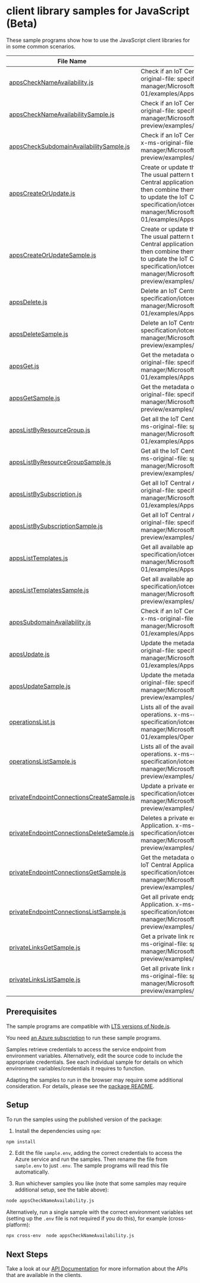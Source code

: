# client library samples for JavaScript (Beta)

These sample programs show how to use the JavaScript client libraries for in some common scenarios.

| **File Name**                                                                       | **Description**                                                                                                                                                                                                                                                                                                                                                                                                                    |
| ----------------------------------------------------------------------------------- | ---------------------------------------------------------------------------------------------------------------------------------------------------------------------------------------------------------------------------------------------------------------------------------------------------------------------------------------------------------------------------------------------------------------------------------- |
| [appsCheckNameAvailability.js][appschecknameavailability]                           | Check if an IoT Central application name is available. x-ms-original-file: specification/iotcentral/resource-manager/Microsoft.IoTCentral/stable/2021-06-01/examples/Apps_CheckNameAvailability.json                                                                                                                                                                                                                               |
| [appsCheckNameAvailabilitySample.js][appschecknameavailabilitysample]               | Check if an IoT Central application name is available. x-ms-original-file: specification/iotcentral/resource-manager/Microsoft.IoTCentral/preview/2021-11-01-preview/examples/Apps_CheckNameAvailability.json                                                                                                                                                                                                                      |
| [appsCheckSubdomainAvailabilitySample.js][appschecksubdomainavailabilitysample]     | Check if an IoT Central application subdomain is available. x-ms-original-file: specification/iotcentral/resource-manager/Microsoft.IoTCentral/preview/2021-11-01-preview/examples/Apps_CheckSubdomainAvailability.json                                                                                                                                                                                                            |
| [appsCreateOrUpdate.js][appscreateorupdate]                                         | Create or update the metadata of an IoT Central application. The usual pattern to modify a property is to retrieve the IoT Central application metadata and security metadata, and then combine them with the modified values in a new body to update the IoT Central application. x-ms-original-file: specification/iotcentral/resource-manager/Microsoft.IoTCentral/stable/2021-06-01/examples/Apps_CreateOrUpdate.json          |
| [appsCreateOrUpdateSample.js][appscreateorupdatesample]                             | Create or update the metadata of an IoT Central application. The usual pattern to modify a property is to retrieve the IoT Central application metadata and security metadata, and then combine them with the modified values in a new body to update the IoT Central application. x-ms-original-file: specification/iotcentral/resource-manager/Microsoft.IoTCentral/preview/2021-11-01-preview/examples/Apps_CreateOrUpdate.json |
| [appsDelete.js][appsdelete]                                                         | Delete an IoT Central application. x-ms-original-file: specification/iotcentral/resource-manager/Microsoft.IoTCentral/stable/2021-06-01/examples/Apps_Delete.json                                                                                                                                                                                                                                                                  |
| [appsDeleteSample.js][appsdeletesample]                                             | Delete an IoT Central application. x-ms-original-file: specification/iotcentral/resource-manager/Microsoft.IoTCentral/preview/2021-11-01-preview/examples/Apps_Delete.json                                                                                                                                                                                                                                                         |
| [appsGet.js][appsget]                                                               | Get the metadata of an IoT Central application. x-ms-original-file: specification/iotcentral/resource-manager/Microsoft.IoTCentral/stable/2021-06-01/examples/Apps_Get.json                                                                                                                                                                                                                                                        |
| [appsGetSample.js][appsgetsample]                                                   | Get the metadata of an IoT Central application. x-ms-original-file: specification/iotcentral/resource-manager/Microsoft.IoTCentral/preview/2021-11-01-preview/examples/Apps_Get.json                                                                                                                                                                                                                                               |
| [appsListByResourceGroup.js][appslistbyresourcegroup]                               | Get all the IoT Central Applications in a resource group. x-ms-original-file: specification/iotcentral/resource-manager/Microsoft.IoTCentral/stable/2021-06-01/examples/Apps_ListByResourceGroup.json                                                                                                                                                                                                                              |
| [appsListByResourceGroupSample.js][appslistbyresourcegroupsample]                   | Get all the IoT Central Applications in a resource group. x-ms-original-file: specification/iotcentral/resource-manager/Microsoft.IoTCentral/preview/2021-11-01-preview/examples/Apps_ListByResourceGroup.json                                                                                                                                                                                                                     |
| [appsListBySubscription.js][appslistbysubscription]                                 | Get all IoT Central Applications in a subscription. x-ms-original-file: specification/iotcentral/resource-manager/Microsoft.IoTCentral/stable/2021-06-01/examples/Apps_ListBySubscription.json                                                                                                                                                                                                                                     |
| [appsListBySubscriptionSample.js][appslistbysubscriptionsample]                     | Get all IoT Central Applications in a subscription. x-ms-original-file: specification/iotcentral/resource-manager/Microsoft.IoTCentral/preview/2021-11-01-preview/examples/Apps_ListBySubscription.json                                                                                                                                                                                                                            |
| [appsListTemplates.js][appslisttemplates]                                           | Get all available application templates. x-ms-original-file: specification/iotcentral/resource-manager/Microsoft.IoTCentral/stable/2021-06-01/examples/Apps_Templates.json                                                                                                                                                                                                                                                         |
| [appsListTemplatesSample.js][appslisttemplatessample]                               | Get all available application templates. x-ms-original-file: specification/iotcentral/resource-manager/Microsoft.IoTCentral/preview/2021-11-01-preview/examples/Apps_Templates.json                                                                                                                                                                                                                                                |
| [appsSubdomainAvailability.js][appssubdomainavailability]                           | Check if an IoT Central application subdomain is available. x-ms-original-file: specification/iotcentral/resource-manager/Microsoft.IoTCentral/stable/2021-06-01/examples/Apps_CheckSubdomainAvailability.json                                                                                                                                                                                                                     |
| [appsUpdate.js][appsupdate]                                                         | Update the metadata of an IoT Central application. x-ms-original-file: specification/iotcentral/resource-manager/Microsoft.IoTCentral/stable/2021-06-01/examples/Apps_Update.json                                                                                                                                                                                                                                                  |
| [appsUpdateSample.js][appsupdatesample]                                             | Update the metadata of an IoT Central application. x-ms-original-file: specification/iotcentral/resource-manager/Microsoft.IoTCentral/preview/2021-11-01-preview/examples/Apps_Update.json                                                                                                                                                                                                                                         |
| [operationsList.js][operationslist]                                                 | Lists all of the available IoT Central Resource Provider operations. x-ms-original-file: specification/iotcentral/resource-manager/Microsoft.IoTCentral/stable/2021-06-01/examples/Operations_List.json                                                                                                                                                                                                                            |
| [operationsListSample.js][operationslistsample]                                     | Lists all of the available IoT Central Resource Provider operations. x-ms-original-file: specification/iotcentral/resource-manager/Microsoft.IoTCentral/preview/2021-11-01-preview/examples/Operations_List.json                                                                                                                                                                                                                   |
| [privateEndpointConnectionsCreateSample.js][privateendpointconnectionscreatesample] | Update a private endpoint connection. x-ms-original-file: specification/iotcentral/resource-manager/Microsoft.IoTCentral/preview/2021-11-01-preview/examples/PrivateEndpointConnections_Update.json                                                                                                                                                                                                                                |
| [privateEndpointConnectionsDeleteSample.js][privateendpointconnectionsdeletesample] | Deletes a private endpoint connection from the IoT Central Application. x-ms-original-file: specification/iotcentral/resource-manager/Microsoft.IoTCentral/preview/2021-11-01-preview/examples/PrivateEndpointConnections_Delete.json                                                                                                                                                                                              |
| [privateEndpointConnectionsGetSample.js][privateendpointconnectionsgetsample]       | Get the metadata of a private endpoint connection for the IoT Central Application. x-ms-original-file: specification/iotcentral/resource-manager/Microsoft.IoTCentral/preview/2021-11-01-preview/examples/PrivateEndpointConnections_Get.json                                                                                                                                                                                      |
| [privateEndpointConnectionsListSample.js][privateendpointconnectionslistsample]     | Get all private endpoint connections of a IoT Central Application. x-ms-original-file: specification/iotcentral/resource-manager/Microsoft.IoTCentral/preview/2021-11-01-preview/examples/PrivateEndpointConnections_List.json                                                                                                                                                                                                     |
| [privateLinksGetSample.js][privatelinksgetsample]                                   | Get a private link resource of a IoT Central Application. x-ms-original-file: specification/iotcentral/resource-manager/Microsoft.IoTCentral/preview/2021-11-01-preview/examples/PrivateLinks_Get.json                                                                                                                                                                                                                             |
| [privateLinksListSample.js][privatelinkslistsample]                                 | Get all private link resources of a IoT Central Application. x-ms-original-file: specification/iotcentral/resource-manager/Microsoft.IoTCentral/preview/2021-11-01-preview/examples/PrivateLinks_List.json                                                                                                                                                                                                                         |

## Prerequisites

The sample programs are compatible with [LTS versions of Node.js](https://github.com/nodejs/release#release-schedule).

You need [an Azure subscription][freesub] to run these sample programs.

Samples retrieve credentials to access the service endpoint from environment variables. Alternatively, edit the source code to include the appropriate credentials. See each individual sample for details on which environment variables/credentials it requires to function.

Adapting the samples to run in the browser may require some additional consideration. For details, please see the [package README][package].

## Setup

To run the samples using the published version of the package:

1. Install the dependencies using `npm`:

```bash
npm install
```

2. Edit the file `sample.env`, adding the correct credentials to access the Azure service and run the samples. Then rename the file from `sample.env` to just `.env`. The sample programs will read this file automatically.

3. Run whichever samples you like (note that some samples may require additional setup, see the table above):

```bash
node appsCheckNameAvailability.js
```

Alternatively, run a single sample with the correct environment variables set (setting up the `.env` file is not required if you do this), for example (cross-platform):

```bash
npx cross-env  node appsCheckNameAvailability.js
```

## Next Steps

Take a look at our [API Documentation][apiref] for more information about the APIs that are available in the clients.

[appschecknameavailability]: https://github.com/Azure/azure-sdk-for-js/blob/main/sdk/iotcentral/arm-iotcentral/samples/v7-beta/javascript/appsCheckNameAvailability.js
[appschecknameavailabilitysample]: https://github.com/Azure/azure-sdk-for-js/blob/main/sdk/iotcentral/arm-iotcentral/samples/v7-beta/javascript/appsCheckNameAvailabilitySample.js
[appschecksubdomainavailabilitysample]: https://github.com/Azure/azure-sdk-for-js/blob/main/sdk/iotcentral/arm-iotcentral/samples/v7-beta/javascript/appsCheckSubdomainAvailabilitySample.js
[appscreateorupdate]: https://github.com/Azure/azure-sdk-for-js/blob/main/sdk/iotcentral/arm-iotcentral/samples/v7-beta/javascript/appsCreateOrUpdate.js
[appscreateorupdatesample]: https://github.com/Azure/azure-sdk-for-js/blob/main/sdk/iotcentral/arm-iotcentral/samples/v7-beta/javascript/appsCreateOrUpdateSample.js
[appsdelete]: https://github.com/Azure/azure-sdk-for-js/blob/main/sdk/iotcentral/arm-iotcentral/samples/v7-beta/javascript/appsDelete.js
[appsdeletesample]: https://github.com/Azure/azure-sdk-for-js/blob/main/sdk/iotcentral/arm-iotcentral/samples/v7-beta/javascript/appsDeleteSample.js
[appsget]: https://github.com/Azure/azure-sdk-for-js/blob/main/sdk/iotcentral/arm-iotcentral/samples/v7-beta/javascript/appsGet.js
[appsgetsample]: https://github.com/Azure/azure-sdk-for-js/blob/main/sdk/iotcentral/arm-iotcentral/samples/v7-beta/javascript/appsGetSample.js
[appslistbyresourcegroup]: https://github.com/Azure/azure-sdk-for-js/blob/main/sdk/iotcentral/arm-iotcentral/samples/v7-beta/javascript/appsListByResourceGroup.js
[appslistbyresourcegroupsample]: https://github.com/Azure/azure-sdk-for-js/blob/main/sdk/iotcentral/arm-iotcentral/samples/v7-beta/javascript/appsListByResourceGroupSample.js
[appslistbysubscription]: https://github.com/Azure/azure-sdk-for-js/blob/main/sdk/iotcentral/arm-iotcentral/samples/v7-beta/javascript/appsListBySubscription.js
[appslistbysubscriptionsample]: https://github.com/Azure/azure-sdk-for-js/blob/main/sdk/iotcentral/arm-iotcentral/samples/v7-beta/javascript/appsListBySubscriptionSample.js
[appslisttemplates]: https://github.com/Azure/azure-sdk-for-js/blob/main/sdk/iotcentral/arm-iotcentral/samples/v7-beta/javascript/appsListTemplates.js
[appslisttemplatessample]: https://github.com/Azure/azure-sdk-for-js/blob/main/sdk/iotcentral/arm-iotcentral/samples/v7-beta/javascript/appsListTemplatesSample.js
[appssubdomainavailability]: https://github.com/Azure/azure-sdk-for-js/blob/main/sdk/iotcentral/arm-iotcentral/samples/v7-beta/javascript/appsSubdomainAvailability.js
[appsupdate]: https://github.com/Azure/azure-sdk-for-js/blob/main/sdk/iotcentral/arm-iotcentral/samples/v7-beta/javascript/appsUpdate.js
[appsupdatesample]: https://github.com/Azure/azure-sdk-for-js/blob/main/sdk/iotcentral/arm-iotcentral/samples/v7-beta/javascript/appsUpdateSample.js
[operationslist]: https://github.com/Azure/azure-sdk-for-js/blob/main/sdk/iotcentral/arm-iotcentral/samples/v7-beta/javascript/operationsList.js
[operationslistsample]: https://github.com/Azure/azure-sdk-for-js/blob/main/sdk/iotcentral/arm-iotcentral/samples/v7-beta/javascript/operationsListSample.js
[privateendpointconnectionscreatesample]: https://github.com/Azure/azure-sdk-for-js/blob/main/sdk/iotcentral/arm-iotcentral/samples/v7-beta/javascript/privateEndpointConnectionsCreateSample.js
[privateendpointconnectionsdeletesample]: https://github.com/Azure/azure-sdk-for-js/blob/main/sdk/iotcentral/arm-iotcentral/samples/v7-beta/javascript/privateEndpointConnectionsDeleteSample.js
[privateendpointconnectionsgetsample]: https://github.com/Azure/azure-sdk-for-js/blob/main/sdk/iotcentral/arm-iotcentral/samples/v7-beta/javascript/privateEndpointConnectionsGetSample.js
[privateendpointconnectionslistsample]: https://github.com/Azure/azure-sdk-for-js/blob/main/sdk/iotcentral/arm-iotcentral/samples/v7-beta/javascript/privateEndpointConnectionsListSample.js
[privatelinksgetsample]: https://github.com/Azure/azure-sdk-for-js/blob/main/sdk/iotcentral/arm-iotcentral/samples/v7-beta/javascript/privateLinksGetSample.js
[privatelinkslistsample]: https://github.com/Azure/azure-sdk-for-js/blob/main/sdk/iotcentral/arm-iotcentral/samples/v7-beta/javascript/privateLinksListSample.js
[apiref]: https://docs.microsoft.com/javascript/api/@azure/arm-iotcentral?view=azure-node-preview
[freesub]: https://azure.microsoft.com/free/
[package]: https://github.com/Azure/azure-sdk-for-js/tree/main/sdk/iotcentral/arm-iotcentral/README.md